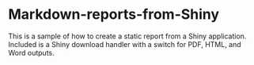 # Markdown-reports-from-Shiny
This is a sample of how to create a static report from a Shiny application. 
Included is a Shiny download handler with a switch for PDF, HTML, and Word outputs.
